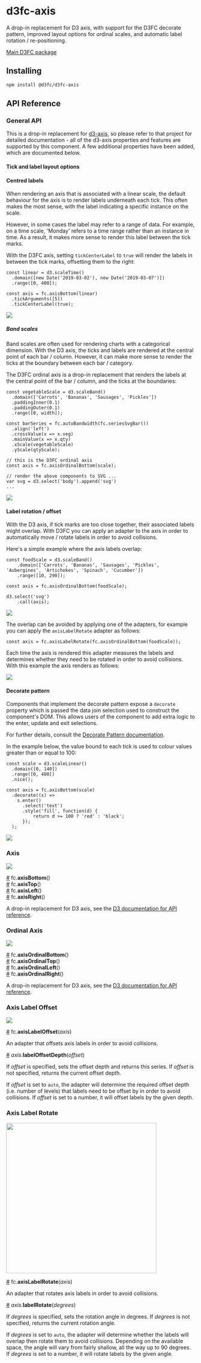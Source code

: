 # d3fc-axis

A drop-in replacement for D3 axis, with support for the D3FC decorate pattern, improved layout options for ordinal scales, and automatic label rotation / re-positioning.

[Main D3FC package](https://github.com/d3fc/d3fc)

## Installing

```bash
npm install @d3fc/d3fc-axis
```

## API Reference

### General API

This is a drop-in replacement for [d3-axis](https://github.com/d3/d3-axis), so please refer to that project for detailed documentation - all of the d3-axis properties and features are supported by this component. A few additional properties have been added, which are documented below.

#### Tick and label layout options

#### Centred labels

When rendering an axis that is associated with a linear scale, the default behaviour for the axis is to render labels underneath each tick. This often makes the most sense, with the label indicating a specific instance on the scale.

However, in some cases the label may refer to a range of data. For example, on a time scale, 'Monday' refers to a time range rather than an instance in time. As a result, it makes more sense to render this label between the tick marks.

With the D3FC axis, setting `tickCenterLabel` to `true` will render the labels in between the tick marks, offsetting them to the right:

```
const linear = d3.scaleTime()
  .domain([new Date('2019-03-02'), new Date('2019-03-07')])
  .range([0, 400]);

const axis = fc.axisBottom(linear)
  .tickArguments([5])
  .tickCenterLabel(true);
```

<img src="screenshots/center.png"/>

##### Band scales

Band scales are often used for rendering charts with a categorical dimension. With the D3 axis, the ticks and labels are rendered at the central point of each bar / column. However, it can make more sense to render the ticks at the boundary between each bar / category.

The D3FC ordinal axis is a drop-in replacement that renders the labels at the central point of the bar / column, and the ticks at the boundaries:

```
const vegetableScale = d3.scaleBand()
  .domain(['Carrots', 'Bananas', 'Sausages', 'Pickles'])
  .paddingInner(0.1)
  .paddingOuter(0.1)
  .range([0, width]);

const barSeries = fc.autoBandwidth(fc.seriesSvgBar())
  .align('left')
  .crossValue(x => x.veg)
  .mainValue(x => x.qty)
  .xScale(vegetableScale)
  .yScale(qtyScale);

// this is the D3FC ordinal axis
const axis = fc.axisOrdinalBottom(scale);

// render the above components to SVG ...
var svg = d3.select('body').append('svg')
...
```

<img src="screenshots/ordinal.png"/>

#### Label rotation / offset

With the D3 axis, if tick marks are too close together, their associated labels might overlap. With D3FC you can apply an adapter to the axis in order to automatically move / rotate labels in order to avoid collisions.

Here's a simple example where the axis labels overlap:

```
const foodScale = d3.scaleBand()
    .domain(['Carrots', 'Bananas', 'Sausages', 'Pickles', 'Aubergines', 'Artichokes', 'Spinach', 'Cucumber'])
    .range([10, 290]);

const axis = fc.axisOrdinalBottom(foodScale);

d3.select('svg')
    .call(axis);
```

<img src="screenshots/overlap.png"/>

The overlap can be avoided by applying one of the adapters, for example you can apply the `axisLabelRotate` adapter as follows:

```
const axis = fc.axisLabelRotate(fc.axisOrdinalBottom(foodScale));
```

Each time the axis is rendered this adapter measures the labels and determines whether they need to be rotated in order to avoid collisions. With this example the axis renders as follows:

<img src="screenshots/rotate.png"/>

#### Decorate pattern

Components that implement the decorate pattern expose a `decorate` property which is passed the data join selection used to construct the component's DOM. This allows users of the component to add extra logic to the enter, update and exit selections.

For further details, consult the [Decorate Pattern documentation](https://d3fc.io/introduction/decorate-pattern.html).

In the example below, the value bound to each tick is used to colour values greater than or equal to 100:

```
const scale = d3.scaleLinear()
  .domain([0, 140])
  .range([0, 400])
  .nice();

const axis = fc.axisBottom(scale)
  .decorate((s) =>
    s.enter()
      .select('text')
      .style('fill', function(d) {
          return d >= 100 ? 'red' : 'black';
      });
  );
```

<img src="screenshots/color.png"/>

### Axis

![](screenshots/axis.png)

<a name="axisBottom" href="#axisBottom">#</a> fc.**axisBottom**()  
<a name="axisTop" href="#axisTop">#</a> fc.**axisTop**()  
<a name="axisLeft" href="#axisLeft">#</a> fc.**axisLeft**()  
<a name="axisRight" href="#axisRight">#</a> fc.**axisRight**()  

A drop-in replacement for D3 axis, see the [D3 documentation for API reference](https://github.com/d3/d3-axis#api-reference).

### Ordinal Axis

![](screenshots/ordinal.png)

<a name="axisOrdinalBottom" href="#axisOrdinalBottom">#</a> fc.**axisOrdinalBottom**()  
<a name="axisOrdinalTop" href="#axisOrdinalTop">#</a> fc.**axisOrdinalTop**()  
<a name="axisOrdinalLeft" href="#axisOrdinalLeft">#</a> fc.**axisOrdinalLeft**()  
<a name="axisOrdinalRight" href="#axisOrdinalRight">#</a> fc.**axisOrdinalRight**()  

A drop-in replacement for D3 axis, see the [D3 documentation for API reference](https://github.com/d3/d3-axis#api-reference).

### Axis Label Offset

![](screenshots/offset.png)

<a name="axisLabelOffset" href="#axisLabelOffset">#</a> fc.**axisLabelOffset**(*axis*)

An adapter that offsets axis labels in order to avoid collisions.

<a name="axisLabelOffset_labelOffsetDepth" href="#axisLabelOffset_labelOffsetDepth">#</a> *axis*.**labelOffsetDepth**(*offset*)

If *offset* is specified, sets the offset depth and returns this series. If *offset* is not specified, returns the current offset depth.

If *offset* is set to `auto`, the adapter will determine the required offset depth (i.e. number of levels) that labels need to be offset by in order to avoid collisions. If *offset* is set to a number, it will offset labels by the given depth.

### Axis Label Rotate

<img src="screenshots/rotate.png" style="width:400px;"/>

<a name="axisLabelRotate" href="#axisLabelRotate">#</a> fc.**axisLabelRotate**(*axis*)

An adapter that rotates axis labels in order to avoid collisions.

<a name="axisLabelRotate_labelRotate" href="#axisLabelRotate_labelRotate">#</a> *axis*.**labelRotate**(*degrees*)

If *degrees* is specified, sets the rotation angle in degrees. If *degrees* is not specified, returns the current rotation angle.

If *degrees* is set to `auto`, the adapter will determine whether the labels will overlap then rotate them to avoid collisions. Depending on the available space, the angle will vary from fairly shallow, all the way up to 90 degrees. If *degrees* is set to a number, it will rotate labels by the given angle.
